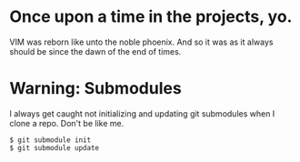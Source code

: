 # Once upon a time in the projects, yo.

VIM was reborn like unto the noble phoenix.  And so it was as it always should be since the dawn of the end of times.

# Warning: Submodules

I always get caught not initializing and updating git submodules when I clone a repo. Don't be like me.

    $ git submodule init
    $ git submodule update

